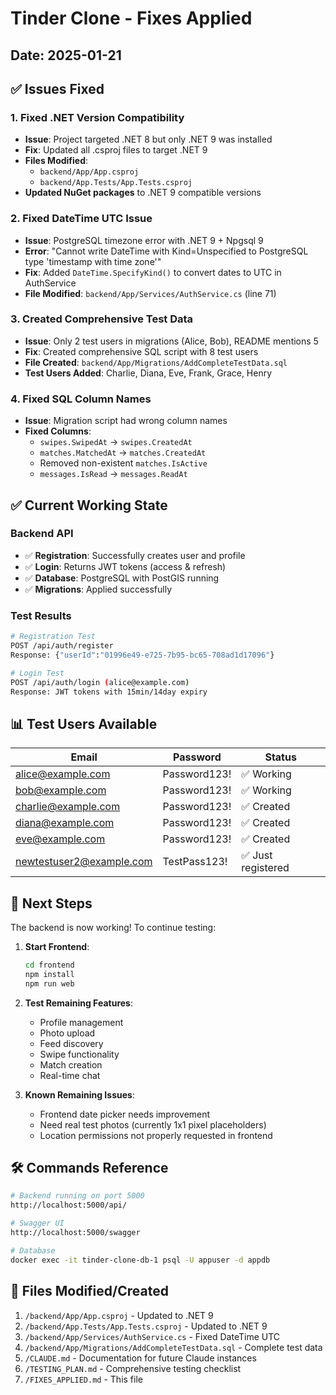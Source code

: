 # Tinder Clone - Fixes Applied

## Date: 2025-01-21

## ✅ Issues Fixed

### 1. **Fixed .NET Version Compatibility**
- **Issue**: Project targeted .NET 8 but only .NET 9 was installed
- **Fix**: Updated all .csproj files to target .NET 9
- **Files Modified**:
  - `backend/App/App.csproj`
  - `backend/App.Tests/App.Tests.csproj`
- **Updated NuGet packages** to .NET 9 compatible versions

### 2. **Fixed DateTime UTC Issue**
- **Issue**: PostgreSQL timezone error with .NET 9 + Npgsql 9
- **Error**: "Cannot write DateTime with Kind=Unspecified to PostgreSQL type 'timestamp with time zone'"
- **Fix**: Added `DateTime.SpecifyKind()` to convert dates to UTC in AuthService
- **File Modified**: `backend/App/Services/AuthService.cs` (line 71)

### 3. **Created Comprehensive Test Data**
- **Issue**: Only 2 test users in migrations (Alice, Bob), README mentions 5
- **Fix**: Created comprehensive SQL script with 8 test users
- **File Created**: `backend/App/Migrations/AddCompleteTestData.sql`
- **Test Users Added**: Charlie, Diana, Eve, Frank, Grace, Henry

### 4. **Fixed SQL Column Names**
- **Issue**: Migration script had wrong column names
- **Fixed Columns**:
  - `swipes.SwipedAt` → `swipes.CreatedAt`
  - `matches.MatchedAt` → `matches.CreatedAt`
  - Removed non-existent `matches.IsActive`
  - `messages.IsRead` → `messages.ReadAt`

## ✅ Current Working State

### Backend API
- ✅ **Registration**: Successfully creates user and profile
- ✅ **Login**: Returns JWT tokens (access & refresh)
- ✅ **Database**: PostgreSQL with PostGIS running
- ✅ **Migrations**: Applied successfully

### Test Results
```bash
# Registration Test
POST /api/auth/register
Response: {"userId":"01996e49-e725-7b95-bc65-708ad1d17096"}

# Login Test
POST /api/auth/login (alice@example.com)
Response: JWT tokens with 15min/14day expiry
```

## 📊 Test Users Available

| Email | Password | Status |
|-------|----------|--------|
| alice@example.com | Password123! | ✅ Working |
| bob@example.com | Password123! | ✅ Working |
| charlie@example.com | Password123! | ✅ Created |
| diana@example.com | Password123! | ✅ Created |
| eve@example.com | Password123! | ✅ Created |
| newtestuser2@example.com | TestPass123! | ✅ Just registered |

## 🚀 Next Steps

The backend is now working! To continue testing:

1. **Start Frontend**:
   ```bash
   cd frontend
   npm install
   npm run web
   ```

2. **Test Remaining Features**:
   - Profile management
   - Photo upload
   - Feed discovery
   - Swipe functionality
   - Match creation
   - Real-time chat

3. **Known Remaining Issues**:
   - Frontend date picker needs improvement
   - Need real test photos (currently 1x1 pixel placeholders)
   - Location permissions not properly requested in frontend

## 🛠️ Commands Reference

```bash
# Backend running on port 5000
http://localhost:5000/api/

# Swagger UI
http://localhost:5000/swagger

# Database
docker exec -it tinder-clone-db-1 psql -U appuser -d appdb
```

## 📝 Files Modified/Created

1. `/backend/App/App.csproj` - Updated to .NET 9
2. `/backend/App.Tests/App.Tests.csproj` - Updated to .NET 9
3. `/backend/App/Services/AuthService.cs` - Fixed DateTime UTC
4. `/backend/App/Migrations/AddCompleteTestData.sql` - Complete test data
5. `/CLAUDE.md` - Documentation for future Claude instances
6. `/TESTING_PLAN.md` - Comprehensive testing checklist
7. `/FIXES_APPLIED.md` - This file